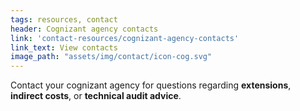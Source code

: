 ```yaml
---
tags: resources, contact
header: Cognizant agency contacts
link: 'contact-resources/cognizant-agency-contacts'
link_text: View contacts
image_path: "assets/img/contact/icon-cog.svg"
---
```


Contact your cognizant agency for questions regarding **extensions**, **indirect costs**, or **technical audit advice**.
